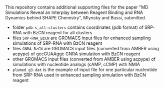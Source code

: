 This repository contains additional supporting files for the paper "MD Simulations Reveal an Interplay between Reagent Binding and RNA Dynamics behind SHAPE Chemistry", Mlynsky and Bussi, submitted.

- folder `pdb-s_all-clusters` contains coordinates (pdb format) of SRP-RNA with BzCN reagent for all clusters
- files `SRP-RNA_BzCN` are GROMACS input files for enhanced sampling simulations of SRP-RNA with BzCN reagent
- files `GNRA_BzCN` are GROMACS input files (converted from AMBER using acpype) of gccGUAAggc GNRA simulation with BzCN reagent
- other GROMACS input files (converted from AMBER using acpype) of simulations with nucleotide analogs (cAMP, cCMP) with NMIA
- `plumed_g3.dat` is the example of input file for one particular nucleotide from SRP-RNA used in enhanced sampling simulation with BzCN reagent

